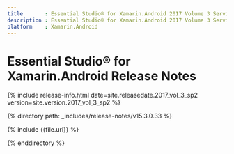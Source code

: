 ```yaml
---
title       : Essential Studio® for Xamarin.Android 2017 Volume 3 Service Pack 2 Release Notes
description : Essential Studio® for Xamarin.Android 2017 Volume 3 Service Pack 2 Release Notes
platform    : Xamarin.Android
---
```


# Essential Studio® for Xamarin.Android Release Notes

{% include release-info.html date=site.releasedate.2017_vol_3_sp2 version=site.version.2017_vol_3_sp2 %} 

{% directory path: _includes/release-notes/v15.3.0.33 %}

{% include {{file.url}} %}

{% enddirectory %}